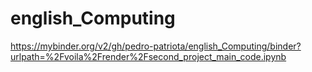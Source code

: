 # english_Computing
https://mybinder.org/v2/gh/pedro-patriota/english_Computing/binder?urlpath=%2Fvoila%2Frender%2Fsecond_project_main_code.ipynb
